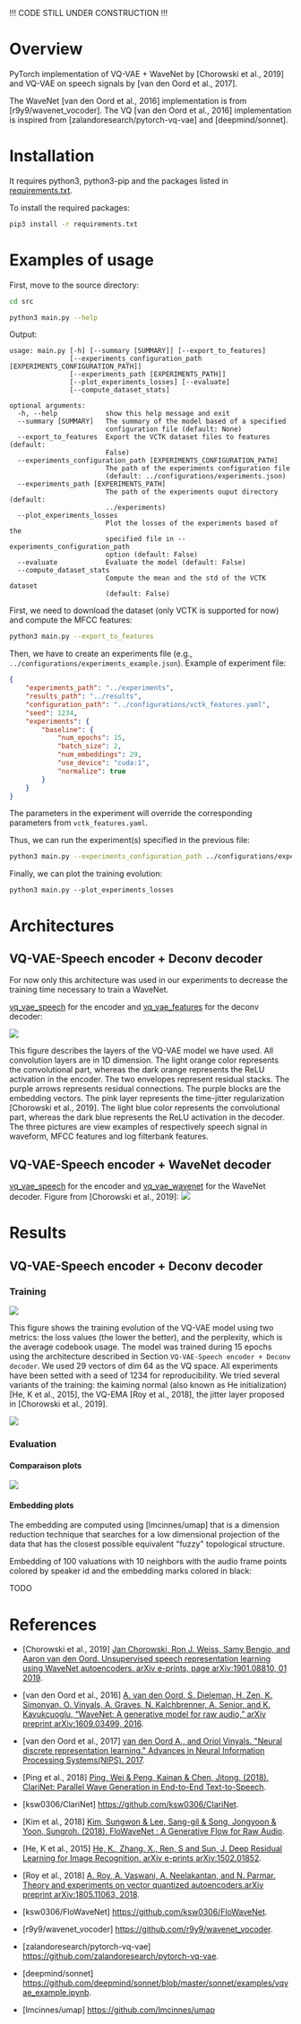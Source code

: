 !!! CODE STILL UNDER CONSTRUCTION !!!

# Overview

PyTorch implementation of VQ-VAE + WaveNet by [Chorowski et al., 2019] and VQ-VAE on speech signals by [van den Oord et al., 2017].

The WaveNet [van den Oord et al., 2016] implementation is from [r9y9/wavenet_vocoder]. The VQ [van den Oord et al., 2016] implementation is inspired from [zalandoresearch/pytorch-vq-vae] and [deepmind/sonnet].

# Installation

It requires python3, python3-pip and the packages listed in [requirements.txt](requirements.txt).

To install the required packages:
```bash
pip3 install -r requirements.txt
```

# Examples of usage

First, move to the source directory:
```bash
cd src
```

```bash
python3 main.py --help
```

Output:
```
usage: main.py [-h] [--summary [SUMMARY]] [--export_to_features]
               [--experiments_configuration_path [EXPERIMENTS_CONFIGURATION_PATH]]
               [--experiments_path [EXPERIMENTS_PATH]]
               [--plot_experiments_losses] [--evaluate]
               [--compute_dataset_stats]

optional arguments:
  -h, --help            show this help message and exit
  --summary [SUMMARY]   The summary of the model based of a specified
                        configuration file (default: None)
  --export_to_features  Export the VCTK dataset files to features (default:
                        False)
  --experiments_configuration_path [EXPERIMENTS_CONFIGURATION_PATH]
                        The path of the experiments configuration file
                        (default: ../configurations/experiments.json)
  --experiments_path [EXPERIMENTS_PATH]
                        The path of the experiments ouput directory (default:
                        ../experiments)
  --plot_experiments_losses
                        Plot the losses of the experiments based of the
                        specified file in --experiments_configuration_path
                        option (default: False)
  --evaluate            Evaluate the model (default: False)
  --compute_dataset_stats
                        Compute the mean and the std of the VCTK dataset
                        (default: False)
```

First, we need to download the dataset (only VCTK is supported for now) and compute the MFCC features:
```bash
python3 main.py --export_to_features
```

Then, we have to create an experiments file (e.g., `../configurations/experiments_example.json`).
Example of experiment file:
```json
{
    "experiments_path": "../experiments",
    "results_path": "../results",
    "configuration_path": "../configurations/vctk_features.yaml",
    "seed": 1234,
    "experiments": {    
        "baseline": {
            "num_epochs": 15,
            "batch_size": 2,
            "num_embeddings": 29,
            "use_device": "cuda:1",
            "normalize": true
        }
    }
}
```
The parameters in the experiment will override the corresponding parameters from `vctk_features.yaml`.

Thus, we can run the experiment(s) specified in the previous file:
```bash
python3 main.py --experiments_configuration_path ../configurations/experiments_example.json
```

Finally, we can plot the training evolution:
```
python3 main.py --plot_experiments_losses
```

# Architectures

## VQ-VAE-Speech encoder + Deconv decoder

For now only this architecture was used in our experiments to decrease the training time necessary to train a WaveNet.

[vq_vae_speech](src/vq_vae_speech) for the encoder and [vq_vae_features](src/vq_vae_features) for the deconv decoder:

![](architectures/vq_vae_features.png)

This figure describes the layers of the VQ-VAE model we have used. All convolution layers are in 1D dimension. The light orange color represents the convolutional part, whereas the dark orange represents the ReLU activation in the encoder. The two envelopes represent residual stacks. The purple arrows represents residual connections. The purple blocks are the embedding vectors. The pink layer represents the time-jitter regularization [Chorowski et al., 2019]. The light blue color represents the convolutional part, whereas the dark blue represents the ReLU activation in the decoder. The three pictures are view examples of respectively speech signal in waveform, MFCC features and log filterbank features.

## VQ-VAE-Speech encoder + WaveNet decoder

[vq_vae_speech](src/vq_vae_speech) for the encoder and [vq_vae_wavenet](src/vq_vae_wavenet) for the WaveNet decoder. Figure from [Chorowski et al., 2019]:
![](architectures/chorowski19.png)

# Results

## VQ-VAE-Speech encoder + Deconv decoder

### Training

![](results/vq29-mfcc39/train/loss-and-perplexity-plots/merged-loss-and-perplexity.png)

This figure shows the training evolution of the VQ-VAE model using two metrics: the loss values (the lower the better), and the perplexity, which is the average codebook usage. The model was trained during 15 epochs using the architecture described in Section `VQ-VAE-Speech encoder + Deconv decoder`. We used 29 vectors of dim 64 as the VQ space. All experiments have been setted with a seed of 1234 for reproducibility. We tried several variants of the training: the kaiming normal (also known as He initialization) [He, K et al., 2015], the VQ-EMA [Roy et al., 2018], the jitter layer proposed in [Chorowski et al., 2019].

![](results/vq29-mfcc39/train/merged-losses-plots/baseline_merged-losses.png)

### Evaluation

#### Comparaison plots

![](results/vq29-mfcc39/val/comparaison-plots/baseline_evaluation-comparaison-plot.png)

#### Embedding plots

The embedding are computed using [lmcinnes/umap] that is a dimension reduction technique that searches for a low dimensional projection of the data that has the closest possible equivalent "fuzzy" topological structure.

Embedding of 100 valuations with 10 neighbors with the audio frame points colored by speaker id and the embedding marks colored in black:

TODO

# References

* [Chorowski et al., 2019] [Jan Chorowski, Ron J. Weiss, Samy Bengio, and Aaron van den Oord. Unsupervised speech representation learning using WaveNet autoencoders. arXiv e-prints, page arXiv:1901.08810, 01 2019](https://arxiv.org/abs/1901.08810).

* [van den Oord et al., 2016] [A. van den Oord, S. Dieleman, H. Zen, K. Simonyan, O. Vinyals, A. Graves, N. Kalchbrenner, A. Senior, and K. Kavukcuoglu, “WaveNet: A generative model for raw audio,” arXiv preprint arXiv:1609.03499, 2016](https://arxiv.org/abs/1609.03499).

* [van den Oord et al., 2017] [van den Oord A., and Oriol Vinyals. "Neural discrete representation learning." Advances in Neural Information Processing Systems(NIPS). 2017](https://arxiv.org/abs/1711.00937).

* [Ping et al., 2018] [Ping, Wei & Peng, Kainan & Chen, Jitong. (2018). ClariNet: Parallel Wave Generation in End-to-End Text-to-Speech](https://github.com/ksw0306/ClariNet).

* [ksw0306/ClariNet] https://github.com/ksw0306/ClariNet.

* [Kim et al., 2018] [Kim, Sungwon & Lee, Sang-gil & Song, Jongyoon & Yoon, Sungroh. (2018). FloWaveNet : A Generative Flow for Raw Audio](https://arxiv.org/abs/1811.02155).

* [He, K et al., 2015] [He, K., Zhang, X., Ren, S and Sun, J. Deep Residual Learning for Image Recognition. arXiv e-prints arXiv:1502.01852](https://arxiv.org/abs/1512.03385).

* [Roy et al., 2018] [A. Roy, A. Vaswani, A. Neelakantan, and N. Parmar. Theory and experiments on vector quantized autoencoders.arXiv preprint arXiv:1805.11063, 2018](https://arxiv.org/abs/1805.11063).

* [ksw0306/FloWaveNet] https://github.com/ksw0306/FloWaveNet.

* [r9y9/wavenet_vocoder] https://github.com/r9y9/wavenet_vocoder.

* [zalandoresearch/pytorch-vq-vae] https://github.com/zalandoresearch/pytorch-vq-vae.

* [deepmind/sonnet] https://github.com/deepmind/sonnet/blob/master/sonnet/examples/vqvae_example.ipynb.

* [lmcinnes/umap] https://github.com/lmcinnes/umap
